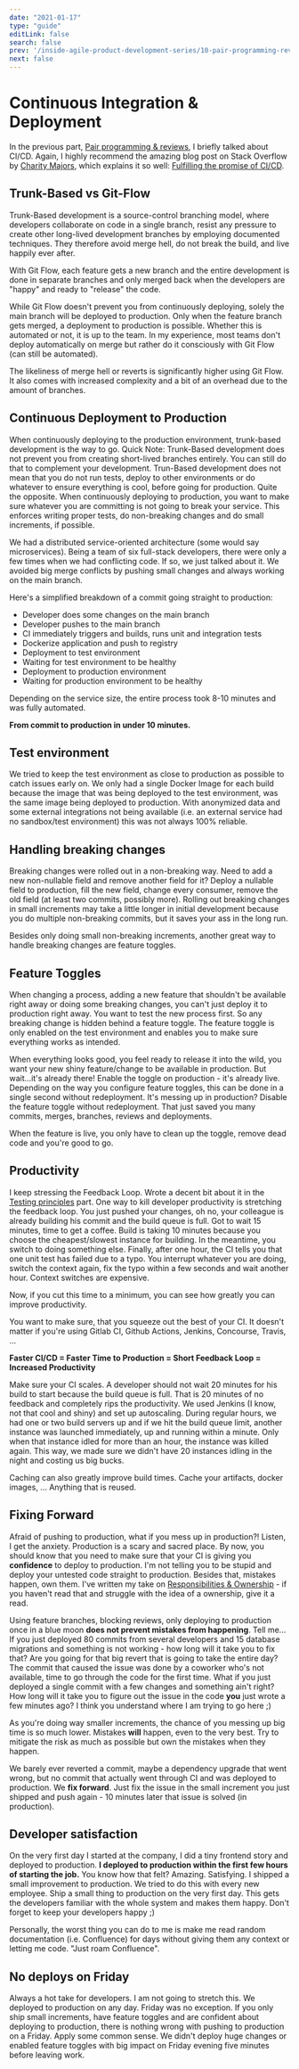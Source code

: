```yaml
---
date: "2021-01-17"
type: "guide"
editLink: false
search: false
prev: '/inside-agile-product-development-series/10-pair-programming-reviews/'
next: false
---
```


# Continuous Integration & Deployment

In the previous part, [Pair programming & reviews](./../10-pair-programming-reviews/), I briefly talked about CI/CD.
Again, I highly recommend the amazing blog post on Stack Overflow by [Charity Majors](https://twitter.com/mipsytipsy), which explains it so well:
[Fulfilling the promise of CI/CD](https://stackoverflow.blog/2021/01/19/fulfilling-the-promise-of-ci-cd/).

## Trunk-Based vs Git-Flow

Trunk-Based development is a source-control branching model, where developers collaborate on code in a single branch, resist any pressure to create other long-lived development branches by employing documented techniques.
They therefore avoid merge hell, do not break the build, and live happily ever after.

With Git Flow, each feature gets a new branch and the entire development is done in separate branches and only merged back when the developers are "happy" and ready to "release" the code.

While Git Flow doesn't prevent you from continuously deploying, solely the main branch will be deployed to production.
Only when the feature branch gets merged, a deployment to production is possible.
Whether this is automated or not, it is up to the team.
In my experience, most teams don't deploy automatically on merge but rather do it consciously with Git Flow (can still be automated).

The likeliness of merge hell or reverts is significantly higher using Git Flow.
It also comes with increased complexity and a bit of an overhead due to the amount of branches.

## Continuous Deployment to Production

When continuously deploying to the production environment, trunk-based development is the way to go.
Quick Note:
Trunk-Based development does not prevent you from creating short-lived branches entirely.
You can still do that to complement your development.
Trun-Based development does not mean that you do not run tests, deploy to other environments or do whatever to ensure everything is cool, before going for production.
Quite the opposite.
When continuously deploying to production, you want to make sure whatever you are committing is not going to break your service.
This enforces writing proper tests, do non-breaking changes and do small increments, if possible.

We had a distributed service-oriented architecture (some would say microservices).
Being a team of six full-stack developers, there were only a few times when we had conflicting code.
If so, we just talked about it.
We avoided big merge conflicts by pushing small changes and always working on the main branch.

Here's a simplified breakdown of a commit going straight to production:

* Developer does some changes on the main branch
* Developer pushes to the main branch
* CI immediately triggers and builds, runs unit and integration tests
* Dockerize application and push to registry
* Deployment to test environment
* Waiting for test environment to be healthy
* Deployment to production environment
* Waiting for production environment to be healthy

Depending on the service size, the entire process took 8-10 minutes and was fully automated.

**From commit to production in under 10 minutes.**

## Test environment

We tried to keep the test environment as close to production as possible to catch issues early on.
We only had a single Docker Image for each build because the image that was being deployed to the test environment, was the same image being deployed to production.
With anonymized data and some external integrations not being available (i.e. an external service had no sandbox/test environment) this was not always 100% reliable.

## Handling breaking changes

Breaking changes were rolled out in a non-breaking way.
Need to add a new non-nullable field and remove another field for it?
Deploy a nullable field to production, fill the new field, change every consumer, remove the old field (at least two commits, possibly more).
Rolling out breaking changes in small increments may take a little longer in initial development because you do multiple non-breaking commits, but it saves your ass in the long run.

Besides only doing small non-breaking increments, another great way to handle breaking changes are feature toggles.

## Feature Toggles

When changing a process, adding a new feature that shouldn't be available right away or doing some breaking changes, you can't just deploy it to production right away.
You want to test the new process first.
So any breaking change is hidden behind a feature toggle.
The feature toggle is only enabled on the test environment and enables you to make sure everything works as intended.

When everything looks good, you feel ready to release it into the wild, you want your new shiny feature/change to be available in production.
But wait...it's already there!
Enable the toggle on production - it's already live.
Depending on the way you configure feature toggles, this can be done in a single second without redeployment.
It's messing up in production?
Disable the feature toggle without redeployment.
That just saved you many commits, merges, branches, reviews and deployments.

When the feature is live, you only have to clean up the toggle, remove dead code and you're good to go.

## Productivity

I keep stressing the Feedback Loop.
Wrote a decent bit about it in the [Testing principles](./../08-testing-principles/) part.
One way to kill developer productivity is stretching the feedback loop.
You just pushed your changes, oh no, your colleague is already building his commit and the build queue is full.
Got to wait 15 minutes, time to get a coffee.
Build is taking 10 minutes because you choose the cheapest/slowest instance for building.
In the meantime, you switch to doing something else.
Finally, after one hour, the CI tells you that one unit test has failed due to a typo.
You interrupt whatever you are doing, switch the context again, fix the typo within a few seconds and wait another hour.
Context switches are expensive.

Now, if you cut this time to a minimum, you can see how greatly you can improve productivity.

You want to make sure, that you squeeze out the best of your CI.
It doesn't matter if you're using Gitlab CI, Github Actions, Jenkins, Concourse, Travis, ...

**Faster CI/CD = Faster Time to Production = Short Feedback Loop = Increased Productivity**

Make sure your CI scales.
A developer should not wait 20 minutes for his build to start because the build queue is full.
That is 20 minutes of no feedback and completely rips the productivity.
We used Jenkins (I know, not that cool and shiny) and set up autoscaling.
During regular hours, we had one or two build servers up and if we hit the build queue limit, another instance was launched immediately, up and running within a minute.
Only when that instance idled for more than an hour, the instance was killed again.
This way, we made sure we didn't have 20 instances idling in the night and costing us big bucks.

Caching can also greatly improve build times.
Cache your artifacts, docker images, ...
Anything that is reused.

## Fixing Forward

Afraid of pushing to production, what if you mess up in production?!
Listen, I get the anxiety.
Production is a scary and sacred place.
By now, you should know that you need to make sure that your CI is giving you **confidence** to deploy to production.
I'm not telling you to be stupid and deploy your untested code straight to production.
Besides that, mistakes happen, own them.
I've written my take on [Responsibilities & Ownership](./../04-responsibilities-ownership/) - if you haven't read that and struggle with the idea of a ownership, give it a read.

Using feature branches, blocking reviews, only deploying to production once in a blue moon **does not prevent mistakes from happening**.
Tell me...
If you just deployed 80 commits from several developers and 15 database migrations and something is not working - how long will it take you to fix that?
Are you going for that big revert that is going to take the entire day?
The commit that caused the issue was done by a coworker who's not available, time to go through the code for the first time.
What if you just deployed a single commit with a few changes and something ain't right?
How long will it take you to figure out the issue in the code **you** just wrote a few minutes ago?
I think you understand where I am trying to go here ;)

As you're doing way smaller increments, the chance of you messing up big time is so much lower.
Mistakes **will** happen, even to the very best.
Try to mitigate the risk as much as possible but own the mistakes when they happen.

We barely ever reverted a commit, maybe a dependency upgrade that went wrong, but no commit that actually went through CI and was deployed to production.
We **fix forward**.
Just fix the issue in the small increment you just shipped and push again - 10 minutes later that issue is solved (in production).

## Developer satisfaction

On the very first day I started at the company, I did a tiny frontend story and deployed to production.
**I deployed to production within the first few hours of starting the job.**
You know how that felt? 
Amazing.
Satisfying.
I shipped a small improvement to production.
We tried to do this with every new employee.
Ship a small thing to production on the very first day.
This gets the developers familiar with the whole system and makes them happy.
Don't forget to keep your developers happy ;)

Personally, the worst thing you can do to me is make me read random documentation (i.e. Confluence) for days without giving them any context or letting me code.
"Just roam Confluence".

## No deploys on Friday

Always a hot take for developers.
I am not going to stretch this.
We deployed to production on any day.
Friday was no exception.
If you only ship small increments, have feature toggles and are confident about deploying to production, there is nothing wrong with pushing to production on a Friday.
Apply some common sense.
We didn't deploy huge changes or enabled feature toggles with big impact on Friday evening five minutes before leaving work.
